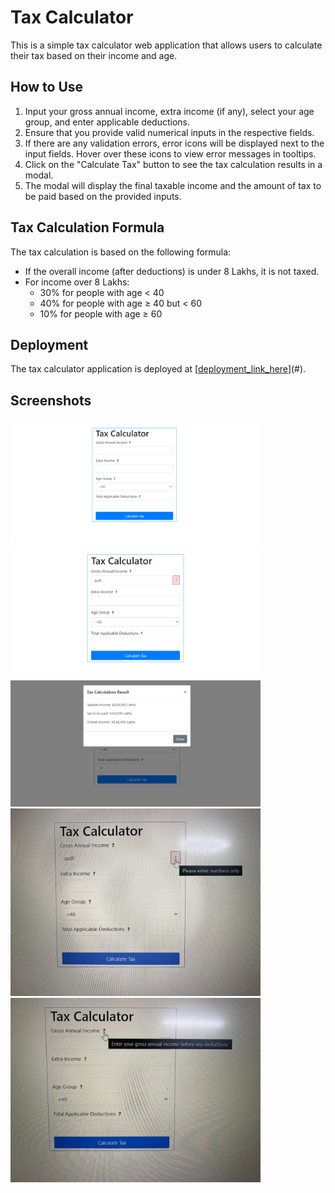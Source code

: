 # Tax Calculator

This is a simple tax calculator web application that allows users to calculate their tax based on their income and age.

## How to Use

1. Input your gross annual income, extra income (if any), select your age group, and enter applicable deductions.
2. Ensure that you provide valid numerical inputs in the respective fields.
3. If there are any validation errors, error icons will be displayed next to the input fields. Hover over these icons to view error messages in tooltips.
4. Click on the "Calculate Tax" button to see the tax calculation results in a modal.
5. The modal will display the final taxable income and the amount of tax to be paid based on the provided inputs.

## Tax Calculation Formula

The tax calculation is based on the following formula:

- If the overall income (after deductions) is under 8 Lakhs, it is not taxed.
- For income over 8 Lakhs:
  - 30% for people with age < 40
  - 40% for people with age ≥ 40 but < 60
  - 10% for people with age ≥ 60

## Deployment

The tax calculator application is deployed at [[deployment_link_here](https://shanki210.github.io/Tax_Calculator/)](#).

## Screenshots

<img src="https://github.com/shanki210/Tax_Calculator/blob/master/screenshots/Screenshot%20(116).png?raw=true" width="400">
<img src="https://github.com/shanki210/Tax_Calculator/blob/master/screenshots/Screenshot%20(117).png?raw=true" width="400">
<img src="https://github.com/shanki210/Tax_Calculator/blob/master/screenshots/Screenshot%20(118).png?raw=true" width="400">
<img src="https://github.com/shanki210/Tax_Calculator/blob/master/screenshots/screenshot1.jpg?raw=true" width="400">
<img src="https://github.com/shanki210/Tax_Calculator/blob/master/screenshots/screenshot2.jpg?raw=true" width="400">


